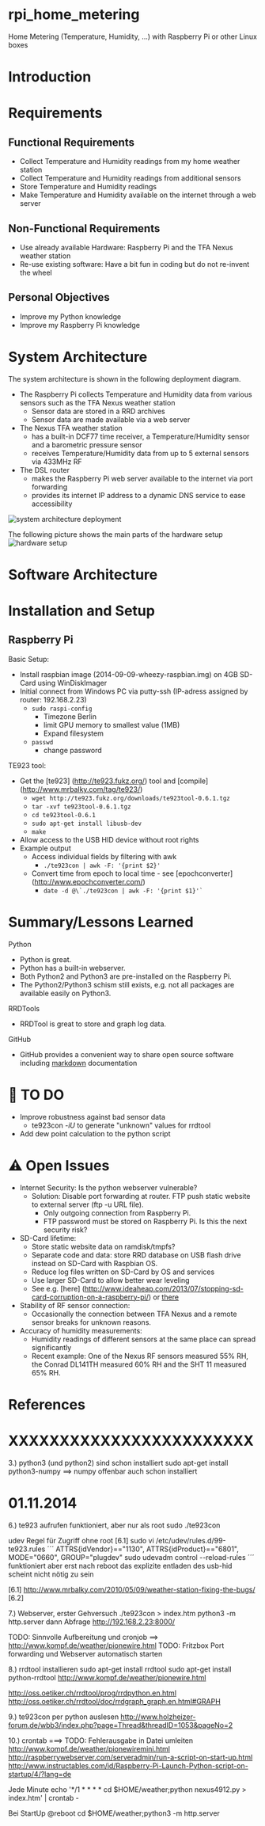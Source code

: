 rpi_home_metering
=================

Home Metering (Temperature, Humidity, ...) with Raspberry Pi or other Linux boxes

Introduction
============


Requirements
============

Functional Requirements
-----------------------
* Collect Temperature and Humidity readings from my home weather station
* Collect Temperature and Humidity readings from additional sensors
* Store Temperature and Humidity readings
* Make Temperature and Humidity available on the internet through a web server

Non-Functional Requirements
---------------------------
* Use already available Hardware: Raspberry Pi and the TFA Nexus weather station
* Re-use existing software: Have a bit fun in coding but do not re-invent the wheel

Personal Objectives
-------------------
* Improve my Python knowledge
* Improve my Raspberry Pi knowledge

System Architecture
===================
The system architecture is shown in the following deployment diagram.
* The Raspberry Pi collects Temperature and Humidity data from various sensors such as the TFA Nexus weather station
  * Sensor data are stored in a RRD archives
  * Sensor data are made available via a web server
* The Nexus TFA weather station 
  * has a built-in DCF77 time receiver,  a Temperature/Humidity sensor and a barometric pressure sensor
  * receives Temperature/Humidity data from up to 5 external sensors via 433MHz RF
* The DSL router 
  * makes the Raspberry Pi web server available to the internet via port forwarding
  * provides its internet IP address to a dynamic DNS service to ease accessibility

![system architecture deployment][system architecture deployment]

The following picture shows the main parts of the hardware setup
![hardware setup][hardware setup]


[system architecture deployment]: https://raw.githubusercontent.com/huirad/rpi_home_metering/master/doc/SystemArchitecture_Deployment.png
[hardware setup]: https://raw.githubusercontent.com/huirad/rpi_home_metering/master/doc/HW_Setup.png


Software Architecture
=====================


Installation and Setup
======================

Raspberry Pi
------------
Basic Setup:
* Install raspbian image (2014-09-09-wheezy-raspbian.img) on 4GB SD-Card using WinDiskImager
* Initial connect from Windows PC via putty-ssh (IP-adress assigned by router: 192.168.2.23)
  * `sudo raspi-config`
    * Timezone Berlin
    * limit GPU memory to smallest value (1MB)
    * Expand filesystem
  * `passwd`
    * change password

TE923 tool:
* Get the [te923] (http://te923.fukz.org/) tool and [compile] (http://www.mrbalky.com/tag/te923/)
  * `wget http://te923.fukz.org/downloads/te923tool-0.6.1.tgz`
  * `tar -xvf te923tool-0.6.1.tgz`
  * `cd te923tool-0.6.1`
  * `sudo apt-get install libusb-dev`
  * `make`
* Allow access to the USB HID device without root rights
* Example output
  * Access individual fields by filtering with awk
    * `./te923con | awk -F: '{print $2}'`
  * Convert time from epoch to local time - see [epochconverter] (http://www.epochconverter.com/)
    * ``date -d @\`./te923con | awk -F: '{print $1}'` ``

Summary/Lessons Learned
=======================
Python
* Python is great.
* Python has a built-in webserver.
* Both Python2 and Python3 are pre-installed on the Raspberry Pi.
* The Python2/Python3 schism still exists, e.g. not all packages are available easily on Python3.

RRDTools
* RRDTool is great to store and graph log data.

GitHub
* GitHub provides a convenient way to share open source software including [markdown][github markdown] documentation

[github markdown]: https://help.github.com/articles/markdown-basics/


:construction: TO DO
=====
* Improve robustness against bad sensor data
  * te923con *-iU* to generate "unknown" values for rrdtool
* Add dew point calculation to the python script


:warning: Open Issues
===========
* Internet Security: Is the python webserver vulnerable?
  * Solution: Disable port forwarding at router. FTP push static website to external server (ftp -u URL file).
    * Only outgoing connection from Raspberry Pi. 
	* FTP password must be stored on Raspberry Pi. Is this the next security risk?
* SD-Card lifetime: 
  * Store static website data on ramdisk/tmpfs?
  * Separate code and data: store RRD database on USB flash drive instead on SD-Card with Raspbian OS.
  * Reduce log files written on SD-Card by OS and services
  * Use larger SD-Card to allow better wear leveling
  * See e.g. [here] (http://www.ideaheap.com/2013/07/stopping-sd-card-corruption-on-a-raspberry-pi/) or  [there](http://raspberrypi.stackexchange.com/questions/169/how-can-i-extend-the-life-of-my-sd-card)
* Stability of RF sensor connection:
  * Occasionally the connection between TFA Nexus and a remote sensor breaks for unknown reasons.
* Accuracy of humidity measurements: 
  * Humidity readings of different sensors at the same place can spread significantly
  * Recent example: One of the Nexus RF sensors measured 55% RH, the Conrad DL141TH measured 60% RH and the SHT 11 measured 65% RH.

  
References
==========

[power meter pulse counting]: http://openenergymonitor.org/emon/buildingblocks/introduction-to-pulse-counting  
  
  
XXXXXXXXXXXXXXXXXXXXXXXX
========================





3.) python3 (und python2) sind schon installiert
sudo apt-get install python3-numpy ==> numpy offenbar auch schon installiert


01.11.2014
=============================




6.) te923 aufrufen
funktioniert, aber nur als root
sudo ./te923con 

udev Regel für Zugriff ohne root [6.1]
sudo vi /etc/udev/rules.d/99-te923.rules
´´´
ATTRS{idVendor}=="1130", ATTRS{idProduct}=="6801", MODE="0660", GROUP="plugdev"
sudo udevadm control --reload-rules
´´´
funktioniert aber erst nach reboot
das explizite entladen des usb-hid scheint nicht nötig zu sein



[6.1] http://www.mrbalky.com/2010/05/09/weather-station-fixing-the-bugs/
[6.2] 

7.) Webserver, erster Gehversuch
./te923con > index.htm
python3 -m http.server
dann Abfrage http://192.168.2.23:8000/

TODO: Sinnvolle Aufbereitung und cronjob ==> http://www.kompf.de/weather/pionewire.html
TODO: Fritzbox Port forwarding und Webserver automatisch starten

8.) rrdtool installieren
sudo apt-get install rrdtool
sudo apt-get install python-rrdtool
http://www.kompf.de/weather/pionewire.html

http://oss.oetiker.ch/rrdtool/prog/rrdpython.en.html
http://oss.oetiker.ch/rrdtool/doc/rrdgraph_graph.en.html#GRAPH




9.) te923con per python auslesen
http://www.holzheizer-forum.de/wbb3/index.php?page=Thread&threadID=1053&pageNo=2


10.) crontab  ===> TODO: Fehlerausgabe in Datei umleiten
http://www.kompf.de/weather/pionewiremini.html
http://raspberrywebserver.com/serveradmin/run-a-script-on-start-up.html
http://www.instructables.com/id/Raspberry-Pi-Launch-Python-script-on-startup/4/?lang=de

Jede Minute
echo '*/1 * * * * cd $HOME/weather;python nexus4912.py > index.htm' | crontab -

Bei StartUp
@reboot cd $HOME/weather;python3 -m http.server




















